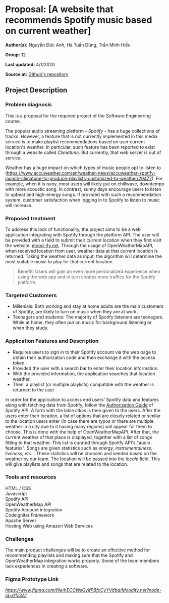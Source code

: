 
# **Proposal:** [A website that recommends Spotify music based on current weather]

**Author(s):** Nguyễn Đức Anh, Hà Tuấn Dũng, Trần Minh Hiếu

**Group:** 12

**Last updated:** 4/1/2020

**Source at:** [Github's repository](https://github.com/sanebinary/mood-ify.net)

## **Project Description**
### **Problem diagnosis**
This is a proposal for the required project of the Software Engineering course. 

The popular audio streaming platform - *Spotify* - has a huge collections of tracks. However, a feature that is not currently implemented in this media service is to make playlist recommendations based on user current location's weather. In particular, such feature has been reported to exist through a website called *Climatune*. But currently, that web server is out of service.

Weather has a huge impact on which types of music people opt to listen to (https://www.accuweather.com/en/weather-news/accuweather-spotify-launch-climatune-to-produce-playlists-customized-to-weather/29477). For example, when it is rainy, most users will likely put on chillwave, downtempo with more acoustic song. In contrast, sunny days encourage users to listen to upbeat and high-energy songs. If provided with such a recommendation system, customer satisfaction when logging in to Spotify to listen to music will increase.

### **Proposed treatment**

To address this lack of functionality, the project aims to be a web application integrating with Spotify through the platform API. The user will be provided with a field to submit their current location when they first visit the website: [mood-ify.net](http://mood-ify.net). Through the usage of OpenWeatherMapAPI, when received location from user, weather data at that current location is returned. Taking the weather data as input, the algorithm will determine the most suitable music to play for that current location. 

> Benefit: Users will gain an even more personalized experience when using the web app and in turn creates more traffics for the Spotify platform. 

### **Targeted Customers**
- Millenials: Both working and stay at home adults are the main customers of Spotify, are likely to turn on music when they are at work.
- Teenagers and students: The majority of Spotify listeners are teenagers. While at home, they often put on music for background listening or when they study.

### **Application Features and Description**
- Requires users to sign in to their Spotify account via the web page to obtain their authorization code and then exchange it with the access token.
- Provided the user with a search bar to enter their location information.
- With the provided information, the application searches that location weather.
- Then, a playlist (or multiple playlists) compatible with the weather is returned to the user.

In order for the application to access end users' Spotify data and features along with fetching data from Spotify, follow the [Authorization Guide](https://developer.spotify.com/documentation/general/guides/authorization-guide/) of Spotify API. A form with the lable *cities* is then given to the users. After the users enter their location, a list of options that are closely related or similar to the location users enter (in case there are typos or there are multiple weather in a city due to it having many regions) will appear for them to choose. This is done with the help of OpenWeatherMapAPI. After that, the current weather of that place is displayed, together with a list of songs fitting to that weather. This list is curated through Spotify API's "audio features". Songs are given statistics such as *energy, instrumentalness, liveness, etc*... These statistics will be choosen and seeded based on the weather by our team. The location will be passed into the *locale* field. This will give playlists and songs that are related to the location.

### **Tools and resources**
HTML / CSS <br>
Javascript  <br>
Spotify API <br>
OpenWeatherMap API <br>
Spotify Account integration <br>
Codeigniter Framework <br>
Apache Server <br>
Hosting Web using Amazon Web Services <br>

### **Challenges**
The main product challenges will be to create an effective method for recommending playlists and making sure that the Spotify and OpenWeatherMap integration works properly. Some of the team members lack experiences in creating a software. 

### **Figma Prototype Link**
*https://www.figma.com/file/hECCWsGyjfPBfcCyYVjfbq/Moodify.net?node-id=0%3A1*